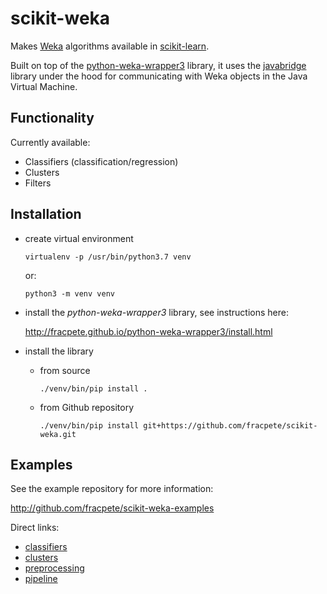 # scikit-weka
Makes [Weka](https://www.cs.waikato.ac.nz/ml/weka/) algorithms available in [scikit-learn](https://scikit-learn.org/).

Built on top of the [python-weka-wrapper3](https://github.com/fracpete/python-weka-wrapper3) 
library, it uses the [javabridge](https://pypi.python.org/pypi/javabridge) library
under the hood for communicating with Weka objects in the Java Virtual Machine.


## Functionality

Currently available:

* Classifiers (classification/regression)
* Clusters
* Filters


## Installation

* create virtual environment

  ```commandline
  virtualenv -p /usr/bin/python3.7 venv
  ```
  
  or:
  
  ```commandline
  python3 -m venv venv
  ```

* install the *python-weka-wrapper3* library, see instructions here:

  http://fracpete.github.io/python-weka-wrapper3/install.html
  
* install the library

  * from source

    ```commandline
    ./venv/bin/pip install .   
    ```
    
  * from Github repository

    ```commandline
    ./venv/bin/pip install git+https://github.com/fracpete/scikit-weka.git   
    ```

## Examples

See the example repository for more information:

http://github.com/fracpete/scikit-weka-examples

Direct links:

* [classifiers](https://github.com/fracpete/scikit-weka-examples/blob/main/src/scikitwekaexamples/classifiers.py)
* [clusters](https://github.com/fracpete/scikit-weka-examples/blob/main/src/scikitwekaexamples/clusters.py)
* [preprocessing](https://github.com/fracpete/scikit-weka-examples/blob/main/src/scikitwekaexamples/preprocessing.py)
* [pipeline](https://github.com/fracpete/scikit-weka-examples/blob/main/src/scikitwekaexamples/pipeline.py)
